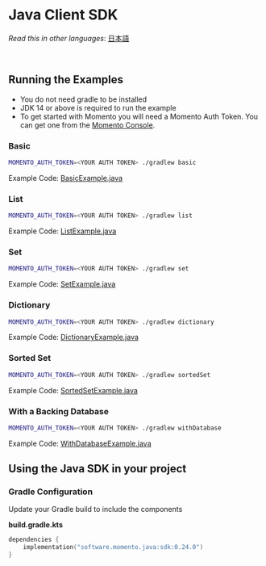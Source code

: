 # Java Client SDK

_Read this in other languages_: [日本語](README.ja.md)

<br>

## Running the Examples

- You do not need gradle to be installed
- JDK 14 or above is required to run the example
- To get started with Momento you will need a Momento Auth Token. You can get one from the
  [Momento Console](https://console.gomomento.com).

### Basic
```bash
MOMENTO_AUTH_TOKEN=<YOUR AUTH TOKEN> ./gradlew basic
```

Example Code: [BasicExample.java](cache/src/main/java/momento/client/example/BasicExample.java)


### List
```bash
MOMENTO_AUTH_TOKEN=<YOUR AUTH TOKEN> ./gradlew list
```

Example Code: [ListExample.java](cache/src/main/java/momento/client/example/ListExample.java)

### Set
```bash
MOMENTO_AUTH_TOKEN=<YOUR AUTH TOKEN> ./gradlew set
```

Example Code: [SetExample.java](cache/src/main/java/momento/client/example/SetExample.java)

### Dictionary
```bash
MOMENTO_AUTH_TOKEN=<YOUR AUTH TOKEN> ./gradlew dictionary
```

Example Code: [DictionaryExample.java](cache/src/main/java/momento/client/example/DictionaryExample.java)

### Sorted Set
```bash
MOMENTO_AUTH_TOKEN=<YOUR AUTH TOKEN> ./gradlew sortedSet
```

Example Code: [SortedSetExample.java](cache/src/main/java/momento/client/example/SortedSetExample.java)


### With a Backing Database
```bash
MOMENTO_AUTH_TOKEN=<YOUR AUTH TOKEN> ./gradlew withDatabase
```

Example Code: [WithDatabaseExample.java](cache/src/main/java/momento/client/example/advanced/WithDatabaseExample.java)

## Using the Java SDK in your project

### Gradle Configuration

Update your Gradle build to include the components

**build.gradle.kts**

```kotlin
dependencies {
    implementation("software.momento.java:sdk:0.24.0")
}
```
